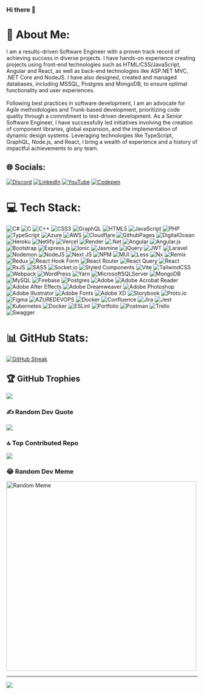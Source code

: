 ### Hi there 👋

# 💫 About Me:
I am a results-driven Software Engineer with a proven track record of achieving success in diverse projects. I have hands-on experience creating projects using front-end technologies such as HTML/CSS/JavaScript, Angular and React, as well as back-end technologies like ASP.NET MVC, .NET Core and NodeJS. I have also designed, created and managed databases, including MSSQL, Postgres and MongoDB, to ensure optimal functionality and user experiences.<br><br>Following best practices in software development, I am an advocate for Agile methodologies and Trunk-based development, prioritizing code quality through a commitment to test-driven development. As a Senior Software Engineer, I have successfully led initiatives involving the creation of component libraries, global expansion, and the implementation of dynamic design systems. Leveraging technologies like TypeScript, GraphQL, Node.js, and React, I bring a wealth of experience and a history of impactful achievements to any team.


## 🌐 Socials:
[![Discord](https://img.shields.io/badge/Discord-%237289DA.svg?logo=discord&logoColor=white)](https://discord.gg/rWNTsBee) [![LinkedIn](https://img.shields.io/badge/LinkedIn-%230077B5.svg?logo=linkedin&logoColor=white)](https://linkedin.com/in/umerkhalid1) [![YouTube](https://img.shields.io/badge/YouTube-%23FF0000.svg?logo=YouTube&logoColor=white)](https://youtube.com/@canadiancoder) [![Codepen](https://img.shields.io/badge/Codepen-000000?style=for-the-badge&logo=codepen&logoColor=white)](https://codepen.io/umerkha2007) 

# 💻 Tech Stack:
![C#](https://img.shields.io/badge/c%23-%23239120.svg?style=for-the-badge&logo=csharp&logoColor=white) ![C](https://img.shields.io/badge/c-%2300599C.svg?style=for-the-badge&logo=c&logoColor=white) ![C++](https://img.shields.io/badge/c++-%2300599C.svg?style=for-the-badge&logo=c%2B%2B&logoColor=white) ![CSS3](https://img.shields.io/badge/css3-%231572B6.svg?style=for-the-badge&logo=css3&logoColor=white) ![GraphQL](https://img.shields.io/badge/-GraphQL-E10098?style=for-the-badge&logo=graphql&logoColor=white) ![HTML5](https://img.shields.io/badge/html5-%23E34F26.svg?style=for-the-badge&logo=html5&logoColor=white) ![JavaScript](https://img.shields.io/badge/javascript-%23323330.svg?style=for-the-badge&logo=javascript&logoColor=%23F7DF1E) ![PHP](https://img.shields.io/badge/php-%23777BB4.svg?style=for-the-badge&logo=php&logoColor=white) ![TypeScript](https://img.shields.io/badge/typescript-%23007ACC.svg?style=for-the-badge&logo=typescript&logoColor=white) ![Azure](https://img.shields.io/badge/azure-%230072C6.svg?style=for-the-badge&logo=microsoftazure&logoColor=white) ![AWS](https://img.shields.io/badge/AWS-%23FF9900.svg?style=for-the-badge&logo=amazon-aws&logoColor=white) ![Cloudflare](https://img.shields.io/badge/Cloudflare-F38020?style=for-the-badge&logo=Cloudflare&logoColor=white) ![GithubPages](https://img.shields.io/badge/github%20pages-121013?style=for-the-badge&logo=github&logoColor=white) ![DigitalOcean](https://img.shields.io/badge/DigitalOcean-%230167ff.svg?style=for-the-badge&logo=digitalOcean&logoColor=white) ![Heroku](https://img.shields.io/badge/heroku-%23430098.svg?style=for-the-badge&logo=heroku&logoColor=white) ![Netlify](https://img.shields.io/badge/netlify-%23000000.svg?style=for-the-badge&logo=netlify&logoColor=#00C7B7) ![Vercel](https://img.shields.io/badge/vercel-%23000000.svg?style=for-the-badge&logo=vercel&logoColor=white) ![Render](https://img.shields.io/badge/Render-%46E3B7.svg?style=for-the-badge&logo=render&logoColor=white) ![.Net](https://img.shields.io/badge/.NET-5C2D91?style=for-the-badge&logo=.net&logoColor=white) ![Angular](https://img.shields.io/badge/angular-%23DD0031.svg?style=for-the-badge&logo=angular&logoColor=white) ![Angular.js](https://img.shields.io/badge/angular.js-%23E23237.svg?style=for-the-badge&logo=angularjs&logoColor=white) ![Bootstrap](https://img.shields.io/badge/bootstrap-%238511FA.svg?style=for-the-badge&logo=bootstrap&logoColor=white) ![Express.js](https://img.shields.io/badge/express.js-%23404d59.svg?style=for-the-badge&logo=express&logoColor=%2361DAFB) ![Ionic](https://img.shields.io/badge/Ionic-%233880FF.svg?style=for-the-badge&logo=Ionic&logoColor=white) ![Jasmine](https://img.shields.io/badge/jasmine-%238A4182.svg?style=for-the-badge&logo=jasmine&logoColor=white) ![jQuery](https://img.shields.io/badge/jquery-%230769AD.svg?style=for-the-badge&logo=jquery&logoColor=white) ![JWT](https://img.shields.io/badge/JWT-black?style=for-the-badge&logo=JSON%20web%20tokens) ![Laravel](https://img.shields.io/badge/laravel-%23FF2D20.svg?style=for-the-badge&logo=laravel&logoColor=white) ![Nodemon](https://img.shields.io/badge/NODEMON-%23323330.svg?style=for-the-badge&logo=nodemon&logoColor=%BBDEAD) ![NodeJS](https://img.shields.io/badge/node.js-6DA55F?style=for-the-badge&logo=node.js&logoColor=white) ![Next JS](https://img.shields.io/badge/Next-black?style=for-the-badge&logo=next.js&logoColor=white) ![NPM](https://img.shields.io/badge/NPM-%23CB3837.svg?style=for-the-badge&logo=npm&logoColor=white) ![MUI](https://img.shields.io/badge/MUI-%230081CB.svg?style=for-the-badge&logo=mui&logoColor=white) ![Less](https://img.shields.io/badge/less-2B4C80?style=for-the-badge&logo=less&logoColor=white) ![Nx](https://img.shields.io/badge/nx-143055?style=for-the-badge&logo=nx&logoColor=white) ![Remix](https://img.shields.io/badge/remix-%23000.svg?style=for-the-badge&logo=remix&logoColor=white) ![Redux](https://img.shields.io/badge/redux-%23593d88.svg?style=for-the-badge&logo=redux&logoColor=white) ![React Hook Form](https://img.shields.io/badge/React%20Hook%20Form-%23EC5990.svg?style=for-the-badge&logo=reacthookform&logoColor=white) ![React Router](https://img.shields.io/badge/React_Router-CA4245?style=for-the-badge&logo=react-router&logoColor=white) ![React Query](https://img.shields.io/badge/-React%20Query-FF4154?style=for-the-badge&logo=react%20query&logoColor=white) ![React](https://img.shields.io/badge/react-%2320232a.svg?style=for-the-badge&logo=react&logoColor=%2361DAFB) ![RxJS](https://img.shields.io/badge/rxjs-%23B7178C.svg?style=for-the-badge&logo=reactivex&logoColor=white) ![SASS](https://img.shields.io/badge/SASS-hotpink.svg?style=for-the-badge&logo=SASS&logoColor=white) ![Socket.io](https://img.shields.io/badge/Socket.io-black?style=for-the-badge&logo=socket.io&badgeColor=010101) ![Styled Components](https://img.shields.io/badge/styled--components-DB7093?style=for-the-badge&logo=styled-components&logoColor=white) ![Vite](https://img.shields.io/badge/vite-%23646CFF.svg?style=for-the-badge&logo=vite&logoColor=white) ![TailwindCSS](https://img.shields.io/badge/tailwindcss-%2338B2AC.svg?style=for-the-badge&logo=tailwind-css&logoColor=white) ![Webpack](https://img.shields.io/badge/webpack-%238DD6F9.svg?style=for-the-badge&logo=webpack&logoColor=black) ![WordPress](https://img.shields.io/badge/WordPress-%23117AC9.svg?style=for-the-badge&logo=WordPress&logoColor=white) ![Yarn](https://img.shields.io/badge/yarn-%232C8EBB.svg?style=for-the-badge&logo=yarn&logoColor=white) ![MicrosoftSQLServer](https://img.shields.io/badge/Microsoft%20SQL%20Server-CC2927?style=for-the-badge&logo=microsoft%20sql%20server&logoColor=white) ![MongoDB](https://img.shields.io/badge/MongoDB-%234ea94b.svg?style=for-the-badge&logo=mongodb&logoColor=white) ![MySQL](https://img.shields.io/badge/mysql-%2300000f.svg?style=for-the-badge&logo=mysql&logoColor=white) ![Firebase](https://img.shields.io/badge/Firebase-039BE5?style=for-the-badge&logo=Firebase&logoColor=white) ![Postgres](https://img.shields.io/badge/postgres-%23316192.svg?style=for-the-badge&logo=postgresql&logoColor=white) ![Adobe](https://img.shields.io/badge/adobe-%23FF0000.svg?style=for-the-badge&logo=adobe&logoColor=white) ![Adobe Acrobat Reader](https://img.shields.io/badge/Adobe%20Acrobat%20Reader-EC1C24.svg?style=for-the-badge&logo=Adobe%20Acrobat%20Reader&logoColor=white) ![Adobe After Effects](https://img.shields.io/badge/Adobe%20After%20Effects-9999FF.svg?style=for-the-badge&logo=Adobe%20After%20Effects&logoColor=white) ![Adobe Dreamweaver](https://img.shields.io/badge/Adobe%20Dreamweaver-FF61F6.svg?style=for-the-badge&logo=Adobe%20Dreamweaver&logoColor=white) ![Adobe Photoshop](https://img.shields.io/badge/adobe%20photoshop-%2331A8FF.svg?style=for-the-badge&logo=adobe%20photoshop&logoColor=white) ![Adobe Illustrator](https://img.shields.io/badge/adobe%20illustrator-%23FF9A00.svg?style=for-the-badge&logo=adobe%20illustrator&logoColor=white) ![Adobe Fonts](https://img.shields.io/badge/Adobe%20Fonts-000B1D.svg?style=for-the-badge&logo=Adobe%20Fonts&logoColor=white) ![Adobe XD](https://img.shields.io/badge/Adobe%20XD-470137?style=for-the-badge&logo=Adobe%20XD&logoColor=#FF61F6) ![Storybook](https://img.shields.io/badge/-Storybook-FF4785?style=for-the-badge&logo=storybook&logoColor=white) ![Proto.io](https://img.shields.io/badge/Proto.io-161637?style=for-the-badge&logo=proto.io&logoColor=00e5ff) ![Figma](https://img.shields.io/badge/figma-%23F24E1E.svg?style=for-the-badge&logo=figma&logoColor=white) ![AZUREDEVOPS](https://img.shields.io/badge/azuredevops-0078D7.svg?style=for-the-badge&logo=azuredevops&logoColor=white&color=%230078D7) ![Docker](https://img.shields.io/badge/docker-%230db7ed.svg?style=for-the-badge&logo=docker&logoColor=white) ![Confluence](https://img.shields.io/badge/confluence-%23172BF4.svg?style=for-the-badge&logo=confluence&logoColor=white) ![Jira](https://img.shields.io/badge/jira-%230A0FFF.svg?style=for-the-badge&logo=jira&logoColor=white) ![Jest](https://img.shields.io/badge/-jest-%23C21325?style=for-the-badge&logo=jest&logoColor=white) ![Kubernetes](https://img.shields.io/badge/kubernetes-%23326ce5.svg?style=for-the-badge&logo=kubernetes&logoColor=white) ![Docker](https://img.shields.io/badge/docker-%230db7ed.svg?style=for-the-badge&logo=docker&logoColor=white) ![ESLint](https://img.shields.io/badge/ESLint-4B3263?style=for-the-badge&logo=eslint&logoColor=white) ![Portfolio](https://img.shields.io/badge/Portfolio-%23000000.svg?style=for-the-badge&logo=firefox&logoColor=#FF7139) ![Postman](https://img.shields.io/badge/Postman-FF6C37?style=for-the-badge&logo=postman&logoColor=white) ![Trello](https://img.shields.io/badge/Trello-%23026AA7.svg?style=for-the-badge&logo=Trello&logoColor=white) ![Swagger](https://img.shields.io/badge/-Swagger-%23Clojure?style=for-the-badge&logo=swagger&logoColor=white)
# 📊 GitHub Stats:
[![GitHub Streak](https://github-readme-streak-stats.herokuapp.com?user=DenverCoder1&title=Followers,Stars&theme=dark&hide_border=true)](https://git.io/streak-stats)

## 🏆 GitHub Trophies
![](https://github-profile-trophy.vercel.app/?username=ryo-ma&theme=gruvbox&no-frame=false&no-bg=false&margin-w=4)

### ✍️ Random Dev Quote
![](https://quotes-github-readme.vercel.app/api?type=horizontal&theme=radical)

### 🔝 Top Contributed Repo
![](https://github-contributor-stats.vercel.app/api?username=umerkha2007&limit=5&theme=dark&combine_all_yearly_contributions=true)

### 😂 Random Dev Meme
<img src="https://i.redd.it/ehin9plimnxf1.png" alt="Random Meme" width="500">

---
[![](https://visitcount.itsvg.in/api?id=umerkha2007&icon=0&color=0)](https://visitcount.itsvg.in)

<!-- Proudly created with GPRM ( https://gprm.itsvg.in ) -->

